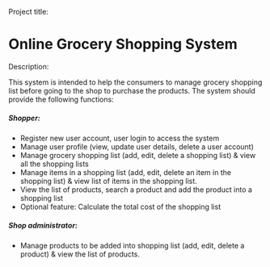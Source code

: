 Project title:
<h1>Online Grocery Shopping System</h1>

Description:
<p>This system is intended to help the consumers to manage grocery shopping list
before going to the shop to purchase the products.
The system should provide the following functions:</p>

<h5>Shopper:</h5>
<ul>
<li>Register new user account, user login to access the system</li>
<li> Manage user profile (view, update user details, delete a user account)</li>
<li>Manage grocery shopping list (add, edit, delete a shopping list) & view all
the shopping lists</li>
<li>Manage items in a shopping list (add, edit, delete an item in the shopping
list) & view list of items in the shopping list.</li>
<li>View the list of products, search a product and add the product into a
shopping list</li>
<li>Optional feature: Calculate the total cost of the shopping list</li>
</ul>

<h5>Shop administrator:</h5>
<ul>
<li>Manage products to be added into shopping list (add, edit, delete a
product) & view the list of products.</li>
</ul>
